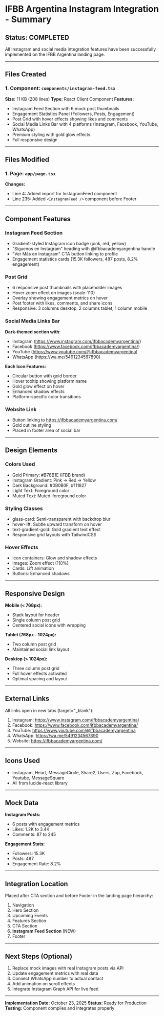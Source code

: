 # IFBB Argentina Instagram Integration - Summary

## Status: COMPLETED

All Instagram and social media integration features have been successfully implemented on the IFBB Argentina landing page.

---

## Files Created

### 1. Component: `components/instagram-feed.tsx`
**Size:** 11 KB (208 lines)
**Type:** React Client Component
**Features:**
- Instagram Feed Section with 6 mock post thumbnails
- Engagement Statistics Panel (Followers, Posts, Engagement)
- Post Grid with hover effects showing likes and comments
- Social Media Links Bar with 4 platforms (Instagram, Facebook, YouTube, WhatsApp)
- Premium styling with gold glow effects
- Full responsive design

---

## Files Modified

### 1. Page: `app/page.tsx`
**Changes:**
- Line 4: Added import for InstagramFeed component
- Line 235: Added `<InstagramFeed />` component before Footer

---

## Component Features

### Instagram Feed Section
- Gradient-styled Instagram icon badge (pink, red, yellow)
- "Síguenos en Instagram" heading with @ifbbacademyargentina handle
- "Ver Más en Instagram" CTA button linking to profile
- Engagement statistics cards (15.3K followers, 487 posts, 8.2% engagement)

### Post Grid
- 6 responsive post thumbnails with placeholder images
- Hover zoom effect on images (scale-110)
- Overlay showing engagement metrics on hover
- Post footer with likes, comments, and share icons
- Responsive: 3 columns desktop, 2 columns tablet, 1 column mobile

### Social Media Links Bar
**Dark-themed section with:**
- Instagram (https://www.instagram.com/ifbbacademyargentina/)
- Facebook (https://www.facebook.com/ifbbacademyargentina/)
- YouTube (https://www.youtube.com/@ifbbacademyargentina)
- WhatsApp (https://wa.me/5491234567890)

**Each Icon Features:**
- Circular button with gold border
- Hover tooltip showing platform name
- Gold glow effect on hover
- Enhanced shadow effects
- Platform-specific color transitions

### Website Link
- Button linking to https://ifbbacademyargentina.com/
- Gold outline styling
- Placed in footer area of social bar

---

## Design Elements

### Colors Used
- Gold Primary: #B78B1E (IFBB brand)
- Instagram Gradient: Pink → Red → Yellow
- Dark Background: #0B0B0F, #111827
- Light Text: Foreground color
- Muted Text: Muted-foreground color

### Styling Classes
- glass-card: Semi-transparent with backdrop blur
- hover-lift: Subtle upward transform on hover
- text-gradient-gold: Gold gradient text effect
- Responsive grid layouts with TailwindCSS

### Hover Effects
- Icon containers: Glow and shadow effects
- Images: Zoom effect (110%)
- Cards: Lift animation
- Buttons: Enhanced shadows

---

## Responsive Design

**Mobile (< 768px):**
- Stack layout for header
- Single column post grid
- Centered social icons with wrapping

**Tablet (768px - 1024px):**
- Two column post grid
- Maintained social link layout

**Desktop (> 1024px):**
- Three column post grid
- Full hover effects activated
- Optimal spacing and layout

---

## External Links

All links open in new tabs (target="_blank"):
1. Instagram: https://www.instagram.com/ifbbacademyargentina/
2. Facebook: https://www.facebook.com/ifbbacademyargentina/
3. YouTube: https://www.youtube.com/@ifbbacademyargentina
4. WhatsApp: https://wa.me/5491234567890
5. Website: https://ifbbacademyargentina.com/

---

## Icons Used
- Instagram, Heart, MessageCircle, Share2, Users, Zap, Facebook, Youtube, MessageSquare
- All from lucide-react library

---

## Mock Data

**Instagram Posts:**
- 6 posts with engagement metrics
- Likes: 1.2K to 3.4K
- Comments: 87 to 245

**Engagement Stats:**
- Followers: 15.3K
- Posts: 487
- Engagement Rate: 8.2%

---

## Integration Location

Placed after CTA section and before Footer in the landing page hierarchy:
1. Navigation
2. Hero Section
3. Upcoming Events
4. Features Section
5. CTA Section
6. **Instagram Feed Section** (NEW)
7. Footer

---

## Next Steps (Optional)

1. Replace mock images with real Instagram posts via API
2. Update engagement metrics with real data
3. Connect WhatsApp number to actual contact
4. Add animation on scroll effects
5. Integrate Instagram Graph API for live feed

---

**Implementation Date:** October 23, 2025
**Status:** Ready for Production
**Testing:** Component compiles and integrates properly
